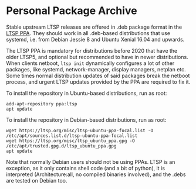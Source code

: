 # Personal Package Archive

Stable upstream LTSP releases are offered in .deb package format in the [LTSP PPA](https://launchpad.net/~ltsp/+archive/ubuntu/ppa). They should work in all .deb-based distributions that use systemd, i.e. from Debian Jessie 8 and Ubuntu Xenial 16.04 and upwards.

The LTSP PPA is mandatory for distributions before 2020 that have the older LTSP5, and optional but recommended to have in newer distributions.
When clients netboot, `ltsp init` dynamically configures a lot of other packages, like systemd, network-manager, display managers, netplan etc.
Some times normal distribution updates of said packages break the netboot process, and urgent LTSP updates provided by the PPA are required to fix it.

To install the repository in Ubuntu-based distributions, run as root:

```shell
add-apt-repository ppa:ltsp
apt update
```

To install the repository in Debian-based distributions, run as root:

```shell
wget https://ltsp.org/misc/ltsp-ubuntu-ppa-focal.list -O /etc/apt/sources.list.d/ltsp-ubuntu-ppa-focal.list
wget https://ltsp.org/misc/ltsp_ubuntu_ppa.gpg -O /etc/apt/trusted.gpg.d/ltsp_ubuntu_ppa.gpg
apt update
```

Note that normally Debian users should not be using PPAs. LTSP is an exception, as it only contains shell code (and a bit of python), it is interpreted (Architecture:all, no compiled binaries involved), and the .debs are tested on Debian too.
